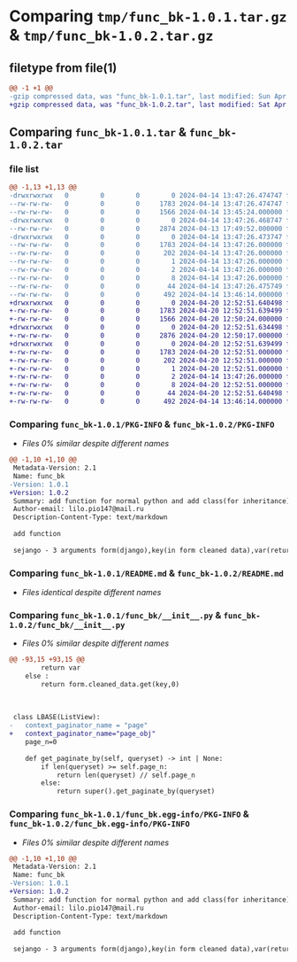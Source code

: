 # Comparing `tmp/func_bk-1.0.1.tar.gz` & `tmp/func_bk-1.0.2.tar.gz`

## filetype from file(1)

```diff
@@ -1 +1 @@
-gzip compressed data, was "func_bk-1.0.1.tar", last modified: Sun Apr 14 13:47:26 2024, max compression
+gzip compressed data, was "func_bk-1.0.2.tar", last modified: Sat Apr 20 12:52:51 2024, max compression
```

## Comparing `func_bk-1.0.1.tar` & `func_bk-1.0.2.tar`

### file list

```diff
@@ -1,13 +1,13 @@
-drwxrwxrwx   0        0        0        0 2024-04-14 13:47:26.474747 func_bk-1.0.1/
--rw-rw-rw-   0        0        0     1783 2024-04-14 13:47:26.474747 func_bk-1.0.1/PKG-INFO
--rw-rw-rw-   0        0        0     1566 2024-04-14 13:45:24.000000 func_bk-1.0.1/README.md
-drwxrwxrwx   0        0        0        0 2024-04-14 13:47:26.468747 func_bk-1.0.1/func_bk/
--rw-rw-rw-   0        0        0     2874 2024-04-13 17:49:52.000000 func_bk-1.0.1/func_bk/__init__.py
-drwxrwxrwx   0        0        0        0 2024-04-14 13:47:26.473747 func_bk-1.0.1/func_bk.egg-info/
--rw-rw-rw-   0        0        0     1783 2024-04-14 13:47:26.000000 func_bk-1.0.1/func_bk.egg-info/PKG-INFO
--rw-rw-rw-   0        0        0      202 2024-04-14 13:47:26.000000 func_bk-1.0.1/func_bk.egg-info/SOURCES.txt
--rw-rw-rw-   0        0        0        1 2024-04-14 13:47:26.000000 func_bk-1.0.1/func_bk.egg-info/dependency_links.txt
--rw-rw-rw-   0        0        0        2 2024-04-14 13:47:26.000000 func_bk-1.0.1/func_bk.egg-info/not-zip-safe
--rw-rw-rw-   0        0        0        8 2024-04-14 13:47:26.000000 func_bk-1.0.1/func_bk.egg-info/top_level.txt
--rw-rw-rw-   0        0        0       44 2024-04-14 13:47:26.475749 func_bk-1.0.1/setup.cfg
--rw-rw-rw-   0        0        0      492 2024-04-14 13:46:14.000000 func_bk-1.0.1/setup.py
+drwxrwxrwx   0        0        0        0 2024-04-20 12:52:51.640498 func_bk-1.0.2/
+-rw-rw-rw-   0        0        0     1783 2024-04-20 12:52:51.639499 func_bk-1.0.2/PKG-INFO
+-rw-rw-rw-   0        0        0     1566 2024-04-20 12:50:24.000000 func_bk-1.0.2/README.md
+drwxrwxrwx   0        0        0        0 2024-04-20 12:52:51.634498 func_bk-1.0.2/func_bk/
+-rw-rw-rw-   0        0        0     2876 2024-04-20 12:50:17.000000 func_bk-1.0.2/func_bk/__init__.py
+drwxrwxrwx   0        0        0        0 2024-04-20 12:52:51.639499 func_bk-1.0.2/func_bk.egg-info/
+-rw-rw-rw-   0        0        0     1783 2024-04-20 12:52:51.000000 func_bk-1.0.2/func_bk.egg-info/PKG-INFO
+-rw-rw-rw-   0        0        0      202 2024-04-20 12:52:51.000000 func_bk-1.0.2/func_bk.egg-info/SOURCES.txt
+-rw-rw-rw-   0        0        0        1 2024-04-20 12:52:51.000000 func_bk-1.0.2/func_bk.egg-info/dependency_links.txt
+-rw-rw-rw-   0        0        0        2 2024-04-14 13:47:26.000000 func_bk-1.0.2/func_bk.egg-info/not-zip-safe
+-rw-rw-rw-   0        0        0        8 2024-04-20 12:52:51.000000 func_bk-1.0.2/func_bk.egg-info/top_level.txt
+-rw-rw-rw-   0        0        0       44 2024-04-20 12:52:51.640498 func_bk-1.0.2/setup.cfg
+-rw-rw-rw-   0        0        0      492 2024-04-14 13:46:14.000000 func_bk-1.0.2/setup.py
```

### Comparing `func_bk-1.0.1/PKG-INFO` & `func_bk-1.0.2/PKG-INFO`

 * *Files 0% similar despite different names*

```diff
@@ -1,10 +1,10 @@
 Metadata-Version: 2.1
 Name: func_bk
-Version: 1.0.1
+Version: 1.0.2
 Summary: add function for normal python and add class(for inheritance) for django
 Author-email: lilo.pio147@mail.ru
 Description-Content-Type: text/markdown
 
 add function 
 
 sejango - 3 arguments form(django),key(in form cleaned data),var(return if key is not find)
```

### Comparing `func_bk-1.0.1/README.md` & `func_bk-1.0.2/README.md`

 * *Files identical despite different names*

### Comparing `func_bk-1.0.1/func_bk/__init__.py` & `func_bk-1.0.2/func_bk/__init__.py`

 * *Files 0% similar despite different names*

```diff
@@ -93,15 +93,15 @@
 		return var
 	else :
 		return form.cleaned_data.get(key,0)
 	
 
 
 class LBASE(ListView):
-	context_paginator_name = "page"
+	context_paginator_name="page_obj"
 	page_n=0
 
 	def get_paginate_by(self, queryset) -> int | None:
 		if len(queryset) >= self.page_n:
 			return len(queryset) // self.page_n
 		else:
 			return super().get_paginate_by(queryset)
```

### Comparing `func_bk-1.0.1/func_bk.egg-info/PKG-INFO` & `func_bk-1.0.2/func_bk.egg-info/PKG-INFO`

 * *Files 0% similar despite different names*

```diff
@@ -1,10 +1,10 @@
 Metadata-Version: 2.1
 Name: func_bk
-Version: 1.0.1
+Version: 1.0.2
 Summary: add function for normal python and add class(for inheritance) for django
 Author-email: lilo.pio147@mail.ru
 Description-Content-Type: text/markdown
 
 add function 
 
 sejango - 3 arguments form(django),key(in form cleaned data),var(return if key is not find)
```

